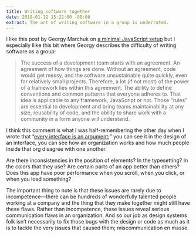 ```yaml
---
title: Writing software together
date: 2019-01-12 15:22:00 -08:00
extract: The art of writing software in a group is underrated.
---
```


I like this post by Georgy Marchuk on [a minimal JavaScript setup](https://css-tricks.com/a-minimal-javascript-setup/) but I especially llike this bit where Georgy describes the difficulty of writing software as a group: 

> The success of a development team starts with an agreement. An agreement of how things are done. Without an agreement, code would get messy, and the software unsustainable quite quickly, even for relatively small projects. Therefore, a lot (if not most) of the power of a framework lies within this agreement. The ability to define conventions and common patterns that everyone adheres to. That idea is applicable to any framework, JavaScript or not. Those "rules" are essential to development and bring teams maintainability at any size, reusability of code, and the ability to share work with a community in a form anyone will understand.

I think this comment is what I was half-remembering the other day when I wrote that “[every interface is an argument](https://buttondown.email/robinrendle/archive/513a2f17-6d8b-4cfb-a5d5-0ac009a65e3f);” you can see it in the design of an interface, you can see how an organization works and how much people inside that org disagree with one another.

Are there inconsistencies in the position of elements? In the typesetting? In the colors that they use? Are certain parts of an app better than others? Does this app have poor performance when you scroll, when you click, or when you load something?

The important thing to note is that these issues are rarely due to incompetence—there can be hundreds of wonderfully talented people working at a company and the thing that they make together might still have these flaws. Rather than incompetence, these issues reveal serious communication flaws in an organization. And so our job as design systems folk isn’t necessarily to fix those bugs with the design or code as much as it is to tackle the very issues that caused them; miscommunication en masse.